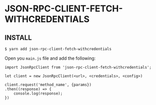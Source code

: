 # JSON-RPC-CLIENT-FETCH-WITHCREDENTIALS

## INSTALL

```
$ yarn add json-rpc-client-fetch-withcredentials
```

Open you `main.js` file and add the following:

```
import JsonRpcClient from 'json-rpc-client-fetch-withcredentials';

let client = new JsonRpcClient(<url>, <credentials>, <config>)

client.request('method_name', {params})
.then((response) => {
    console.log(response);
})
```
